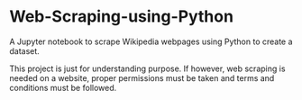 # Web-Scraping-using-Python
A Jupyter notebook to scrape Wikipedia webpages using Python to create a dataset.

This project is just for understanding purpose. If however, web scraping is needed on a website, proper permissions must be taken and terms and conditions must be followed.
